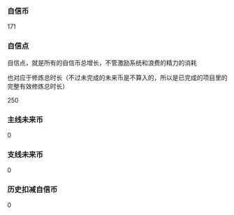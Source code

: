 ### 自信币
171

### 自信点
自信点，就是所有的自信币总增长，不管激励系统和浪费的精力的消耗

也对应于修炼总时长（不过未完成的未来币是不算入的，所以是已完成的项目里的完整有效修炼总时长）

250

### 主线未来币
0

### 支线未来币
0

### 历史扣减自信币
0
